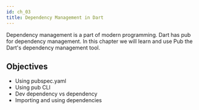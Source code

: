 ```yaml
---
id: ch_03
title: Dependency Management in Dart
---
```


Dependency management is a part of modern programming. Dart has pub for dependency management. In this chapter we will learn and use Pub the Dart's dependency management tool.

## Objectives

- Using pubspec.yaml
- Using pub CLI
- Dev dependency vs dependency
- Importing and using dependencies
